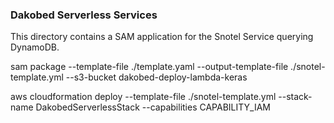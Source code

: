 ### Dakobed Serverless Services

This directory contains a SAM application for the Snotel Service querying DynamoDB.

sam package --template-file ./template.yaml --output-template-file ./snotel-template.yml --s3-bucket dakobed-deploy-lambda-keras

aws cloudformation deploy --template-file ./snotel-template.yml  --stack-name DakobedServerlessStack --capabilities CAPABILITY_IAM
